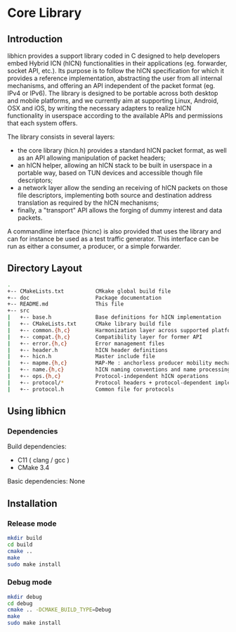 # Core Library

## Introduction

libhicn provides a support library coded in C designed to help developers embed
Hybrid ICN (hICN) functionalities in their applications (eg. forwarder, socket
API, etc.). Its purpose is to follow the hICN specification for which it
provides a reference implementation, abstracting the user from all internal
mechanisms, and offering an API independent of the packet format (eg. IPv4 or
IPv6). The library is designed to be portable across both desktop and
mobile platforms, and we currently aim at supporting Linux, Android, OSX and
iOS, by writing the necessary adapters to realize hICN functionality in
userspace according to the available APIs and permissions that each system
offers.

The library consists in several layers:

- the core library (hicn.h) provides a standard hICN packet format, as well as
an API allowing manipulation of packet headers;
- an hICN helper, allowing an hICN stack to be built in userspace in a portable
way, based on TUN devices and accessible though file descriptors;
- a network layer allow the sending an receiving of hICN packets on those file
descriptors, implementing both source and destination address translation as
required by the hICN mechanisms;
- finally, a "transport" API allows the forging of dummy interest and data
packets.

A commandline interface (hicnc) is also provided that uses the library and can
for instance be used as a test traffic generator. This interface can be run as
either a consumer, a producer, or a simple forwarder.

## Directory Layout

```bash
.
+-- CMakeLists.txt          CMkake global build file
+-- doc                     Package documentation
+-- README.md               This file
+-- src
|   +-- base.h              Base definitions for hICN implementation
|   +-- CMakeLists.txt      CMake library build file
|   +-- common.{h,c}        Harmonization layer across supported platforms
|   +-- compat.{h,c}        Compatibility layer for former API
|   +-- error.{h,c}         Error management files
|   +-- header.h            hICN header definitions
|   +-- hicn.h              Master include file
|   +-- mapme.{h,c}         MAP-Me : anchorless producer mobility mechanisms 
|   +-- name.{h,c}          hICN naming conventions and name processing + IP helpers
|   +-- ops.{h,c}           Protocol-independent hICN operations
|   +-- protocol/*          Protocol headers + protocol-dependent implementations
|   +-- protocol.h          Common file for protocols
```

## Using libhicn

### Dependencies

Build dependencies:

- C11 ( clang / gcc )
- CMake 3.4

Basic dependencies: None

## Installation

### Release mode

```bash
mkdir build
cd build
cmake ..
make
sudo make install
```

### Debug mode

```bash
mkdir debug
cd debug
cmake .. -DCMAKE_BUILD_TYPE=Debug
make
sudo make install
```
